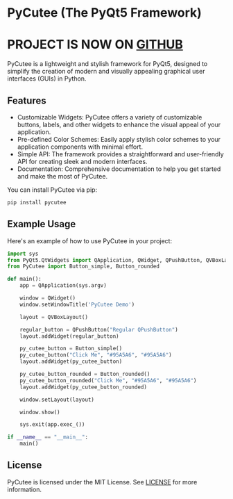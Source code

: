 # PyCutee (The PyQt5 Framework)

# PROJECT IS NOW ON [GITHUB](https://github.com/CodingRule/PyCutee)

PyCutee is a lightweight and stylish framework for PyQt5, designed to simplify the creation of modern and visually appealing graphical user interfaces (GUIs) in Python.

## Features

- Customizable Widgets: PyCutee offers a variety of customizable buttons, labels, and other widgets to enhance the visual appeal of your application.
- Pre-defined Color Schemes: Easily apply stylish color schemes to your application components with minimal effort.
- Simple API: The framework provides a straightforward and user-friendly API for creating sleek and modern interfaces.
- Documentation: Comprehensive documentation to help you get started and make the most of PyCutee.

You can install PyCutee via pip:

```bash
pip install pycutee
```

## Example Usage

Here's an example of how to use PyCutee in your project:

```py
import sys
from PyQt5.QtWidgets import QApplication, QWidget, QPushButton, QVBoxLayout
from PyCutee import Button_simple, Button_rounded

def main():
    app = QApplication(sys.argv)

    window = QWidget()
    window.setWindowTitle('PyCutee Demo')

    layout = QVBoxLayout()

    regular_button = QPushButton("Regular QPushButton")
    layout.addWidget(regular_button)

    py_cutee_button = Button_simple()
    py_cutee_button("Click Me", "#95A5A6", "#95A5A6")
    layout.addWidget(py_cutee_button)

    py_cutee_button_rounded = Button_rounded()
    py_cutee_button_rounded("Click Me", "#95A5A6", "#95A5A6")
    layout.addWidget(py_cutee_button_rounded)

    window.setLayout(layout)

    window.show()

    sys.exit(app.exec_())

if __name__ == "__main__":
    main()
```

## License

PyCutee is licensed under the MIT License. See [LICENSE](https://github.com/CodingRule/PyCutee/blob/main/LICENSE) for more information.
